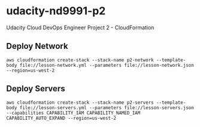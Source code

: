# udacity-nd9991-p2
Udacity Cloud DevOps Engineer Project 2 - CloudFormation


## Deploy Network

```
aws cloudformation create-stack --stack-name p2-network --template-body file://lesson-network.yml --parameters file://lesson-network.json --region=us-west-2
```

## Deploy Servers

```
aws cloudformation create-stack --stack-name p2-servers --template-body file://lesson-servers.yml --parameters file://lesson-servers.json --capabilities CAPABILITY_IAM CAPABILITY_NAMED_IAM CAPABILITY_AUTO_EXPAND --region=us-west-2
```